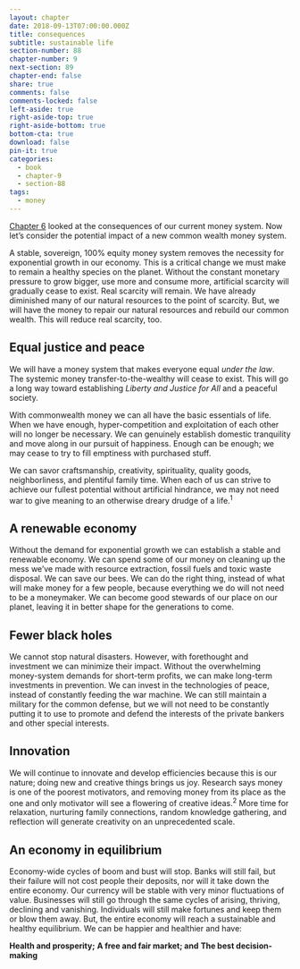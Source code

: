```yaml
---
layout: chapter
date: 2018-09-13T07:00:00.000Z
title: consequences
subtitle: sustainable life
section-number: 88
chapter-number: 9
next-section: 89
chapter-end: false
share: true
comments: false
comments-locked: false
left-aside: true
right-aside-top: true
right-aside-bottom: true
bottom-cta: true
download: false
pin-it: true
categories:
  - book
  - chapter-9
  - section-88
tags:
  - money
---
```

[Chapter 6](https://usmoney.us/book/chapter-6) looked at the consequences of our current money system.
Now let’s consider the potential impact of a new common wealth
money system.

A stable, sovereign, 100% equity money system removes the necessity for
exponential growth in our economy. This is a critical change we must
make to remain a healthy species on the planet. Without the constant
monetary pressure to grow bigger, use more and consume more, artificial scarcity will gradually cease to exist. Real scarcity will remain. We
have already diminished many of our natural resources to the point of
scarcity. But, we will have the money to repair our natural resources and
rebuild our common wealth. This will reduce real scarcity, too.

## Equal justice and peace

We will have a money system that makes everyone equal _under the law_.
The systemic money transfer-to-the-wealthy will cease to exist. This
will go a long way toward establishing _Liberty and Justice for All_ and a
peaceful society.

With commonwealth money we can all have the basic essentials of life.
When we have enough, hyper-competition and exploitation of each
other will no longer be necessary. We can genuinely establish domestic
tranquility and move along in our pursuit of happiness. Enough can
be enough; we may cease to try to fill emptiness with purchased stuff.

We can savor craftsmanship, creativity, spirituality, quality goods, neighborliness, and plentiful family time. When each of us can strive to
achieve our fullest potential without artificial hindrance, we may not
need war to give meaning to an otherwise dreary drudge of a life.<sup>1</sup>

## A renewable economy

Without the demand for exponential growth we can establish a stable
and renewable economy. We can spend some of our money on cleaning up the mess we’ve made with resource extraction, fossil fuels and
toxic waste disposal. We can save our bees. We can do the right thing,
instead of what will make money for a few people, because everything
we do will not need to be a moneymaker. We can become good stewards
of our place on our planet, leaving it in better shape for the generations to come.

## Fewer black holes

We cannot stop natural disasters. However, with forethought and
investment we can minimize their impact. Without the overwhelming
money-system demands for short-term profits, we can make long-term
investments in prevention. We can invest in the technologies of peace,
instead of constantly feeding the war machine. We can still maintain a
military for the common defense, but we will not need to be constantly
putting it to use to promote and defend the interests of the private bankers and other special interests.

## Innovation

We will continue to innovate and develop efficiencies because this
is our nature; doing new and creative things brings us joy. Research
says money is one of the poorest motivators, and removing money
from its place as the one and only motivator will see a flowering of
creative ideas.<sup>2</sup> More time for relaxation, nurturing family connections,
random knowledge gathering, and reflection will generate creativity on
an unprecedented scale.

## An economy in equilibrium

Economy-wide cycles of boom and bust will stop. Banks will still fail,
but their failure will not cost people their deposits, nor will it take down
the entire economy. Our currency will be stable with very minor fluctuations of value. Businesses will still go through the same cycles of arising,
thriving, declining and vanishing. Individuals will still make fortunes
and keep them or blow them away. But, the entire economy will reach
a sustainable and healthy equilibrium. We can be happier and healthier and have:

**Health and prosperity;**
**A free and fair market; and**
**The best decision-making**
